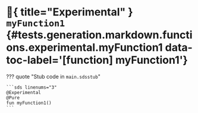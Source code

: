 [//]: # (DO NOT EDIT THIS FILE DIRECTLY. Instead, edit the corresponding stub file and execute `npm run docs:api`.)

# :test_tube:{ title="Experimental" } <code class="doc-symbol doc-symbol-function"></code> `myFunction1` {#tests.generation.markdown.functions.experimental.myFunction1 data-toc-label='[function] myFunction1'}

??? quote "Stub code in `main.sdsstub`"

    ```sds linenums="3"
    @Experimental
    @Pure
    fun myFunction1()
    ```
